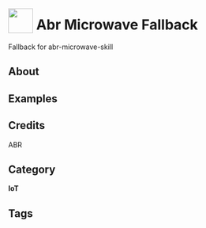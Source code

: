 # <img src="https://raw.githack.com/FortAwesome/Font-Awesome/master/svgs/solid/robot.svg" card_color="#22A7F0" width="50" height="50" style="vertical-align:bottom"/> Abr Microwave Fallback
Fallback for abr-microwave-skill

## About


## Examples

## Credits
ABR

## Category
**IoT**

## Tags


